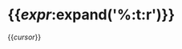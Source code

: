 {{_expr_:expand('%:t:r')}}
===================
<!--
- Category: {{_input_:category}}
- Tags:
- Created: {{_expr_:strftime('%Y-%m-%d')}}T{{_expr_:strftime('%T')}}+09:00
-->

{{_cursor_}}
